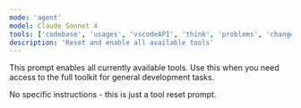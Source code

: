 ```yaml
---
mode: 'agent'
model: Claude Sonnet 4
tools: ['codebase', 'usages', 'vscodeAPI', 'think', 'problems', 'changes', 'testFailure', 'terminalSelection', 'terminalLastCommand', 'openSimpleBrowser', 'fetch', 'findTestFiles', 'searchResults', 'githubRepo', 'extensions', 'runTests', 'editFiles', 'search', 'new', 'runCommands', 'runTasks', 'wallaby', 'github', 'markitdown', 'copilotCodingAgent', 'activePullRequest', 'websearch', 'wallaby_runtimeValues', 'wallaby_runtimeValuesByTest', 'wallaby_coveredLinesForFile', 'wallaby_coveredLinesForTest', 'wallaby_updateTestSnapshots', 'wallaby_updateFileSnapshots', 'wallaby_updateProjectSnapshots', 'wallaby_failingTests', 'wallaby_allTests', 'wallaby_failingTestsForFile', 'wallaby_allTestsForFile', 'wallaby_failingTestsForFileAndLine', 'wallaby_allTestsForFileAndLine', 'wallaby_testById']
description: 'Reset and enable all available tools'
---
```


This prompt enables all currently available tools. Use this when you need access to the full toolkit for general development tasks.

No specific instructions - this is just a tool reset prompt.

